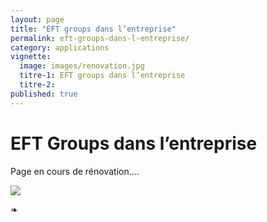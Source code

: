 ```yaml
---
layout: page
title: "EFT groups dans l’entreprise"
permalink: eft-groups-dans-l-entreprise/
category: applications
vignette:
  image: images/renovation.jpg
  titre-1: EFT groups dans l’entreprise
  titre-2:
published: true
---
```


# EFT Groups dans l’entreprise

Page en cours de rénovation....

![](../images/renovation.jpg)

❧
